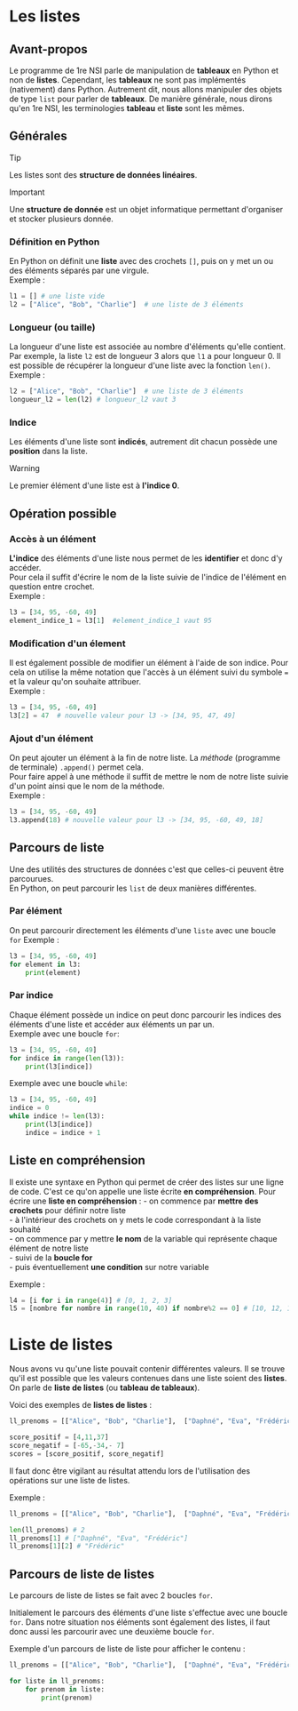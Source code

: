 # Les listes  

## Avant-propos  
Le programme de 1re NSI parle de manipulation de __tableaux__ en Python et non de __listes__. Cependant, les __tableaux__ ne sont pas implémentés (nativement) dans Python. Autrement dit, nous allons manipuler des objets de type `list` pour parler de __tableaux__. De manière générale, nous dirons qu'en 1re NSI, les terminologies __tableau__ et __liste__ sont les mêmes.  

## Générales  
> [!TIP]
> Les listes sont des __structure de données__ __linéaires__.    

> [!IMPORTANT]
> Une __structure de donnée__ est un objet informatique permettant d'organiser et stocker plusieurs donnée.    

### Définition en Python  
En Python on définit une __liste__ avec des crochets `[]`, puis on y met un ou des éléments séparés par une virgule.    
Exemple : 
```Python 
l1 = [] # une liste vide
l2 = ["Alice", "Bob", "Charlie"]  # une liste de 3 éléments
```

### Longueur (ou taille)  
La longueur d'une liste est associée au nombre d'éléments qu'elle contient. Par exemple, la liste `l2` est de longueur 3 alors que `l1` a pour longueur 0. Il est possible de récupérer la longueur d'une liste avec la fonction `len()`.  
Exemple : 
```Python
l2 = ["Alice", "Bob", "Charlie"]  # une liste de 3 éléments
longueur_l2 = len(l2) # longueur_l2 vaut 3
```

### Indice
Les éléments d'une liste sont __indicés__, autrement dit chacun possède une __position__ dans la liste.  
> [!WARNING]  
> Le premier élément d'une liste est à __l'indice 0__.  



## Opération possible  

### Accès à un élément  
__L'indice__ des éléments d'une liste nous permet de les __identifier__ et donc d'y accéder.  
Pour cela il suffit d'écrire le nom de la liste suivie de l'indice de l'élément en question entre crochet.  
Exemple : 
```Python
l3 = [34, 95, -60, 49] 
element_indice_1 = l3[1]  #element_indice_1 vaut 95  
```

### Modification d'un élement  
Il est également possible de modifier un élément à l'aide de son indice. Pour cela on utilise la même notation que l'accès à un élément suivi du symbole `=` et la valeur qu'on souhaite attribuer.  
Exemple : 
```Python
l3 = [34, 95, -60, 49] 
l3[2] = 47  # nouvelle valeur pour l3 -> [34, 95, 47, 49]
```

### Ajout d'un élément 
On peut ajouter un élément à la fin de notre liste. La _méthode_ (programme de terminale) `.append()` permet cela.  
Pour faire appel à une méthode il suffit de mettre le nom de notre liste suivie d'un point ainsi que le nom de la méthode.  
Exemple : 
```Python
l3 = [34, 95, -60, 49] 
l3.append(18) # nouvelle valeur pour l3 -> [34, 95, -60, 49, 18]
```


## Parcours de liste  
Une des utilités des structures de données c'est que celles-ci peuvent être parcourues.  
En Python, on peut parcourir les `list` de deux manières différentes.  


### Par élément
On peut parcourir directement les éléments d'une `liste` avec une boucle `for`
Exemple :

```Python
l3 = [34, 95, -60, 49] 
for element in l3:
    print(element)
```


### Par indice  
Chaque élément possède un indice on peut donc parcourir les indices des éléments d'une liste et accéder aux éléments un par un.  
Exemple avec une boucle `for`:
```Python
l3 = [34, 95, -60, 49] 
for indice in range(len(l3)): 
    print(l3[indice])
```

Exemple avec une boucle `while`:
```Python
l3 = [34, 95, -60, 49] 
indice = 0
while indice != len(l3):
    print(l3[indice])
    indice = indice + 1
```


## Liste en compréhension   

Il existe une syntaxe en Python qui permet de créer des listes sur une ligne de code. C'est ce qu'on appelle une liste écrite __en compréhension__. 
Pour écrire une __liste en compréhension__ :
    - on commence par __mettre des crochets__ pour définir notre liste  
    - à l'intérieur des crochets on y mets le code correspondant à la liste souhaité    
    - on commence par y mettre __le nom__ de la variable qui représente chaque élément de notre liste  
    - suivi de la __boucle for__   
    - puis éventuellement __une condition__ sur notre variable  

Exemple :
```Python 
l4 = [i for i in range(4)] # [0, 1, 2, 3]
l5 = [nombre for nombre in range(10, 40) if nombre%2 == 0] # [10, 12, 14, 16, 18, 20, 22, 24, 26, 28, 30, 32, 34, 36, 38]
```


# Liste de listes  
Nous avons vu qu'une liste pouvait contenir différentes valeurs. 
Il se trouve qu'il est possible que les valeurs contenues dans une liste soient des __listes__.
On parle de __liste de listes__ (ou __tableau de tableaux__).

Voici des exemples de __listes de listes__ : 
```Python  
ll_prenoms = [["Alice", "Bob", "Charlie"],  ["Daphné", "Eva", "Frédéric"]]

score_positif = [4,11,37]
score_negatif = [-65,-34,- 7]
scores = [score_positif, score_negatif]
```

Il faut donc être vigilant au résultat attendu lors de l'utilisation des opérations sur une liste de listes.  

Exemple :
```Python  
ll_prenoms = [["Alice", "Bob", "Charlie"],  ["Daphné", "Eva", "Frédéric"]]

len(ll_prenoms) # 2
ll_prenoms[1] # ["Daphné", "Eva", "Frédéric"]
ll_prenoms[1][2] # "Frédéric"

```

## Parcours de liste de listes  

Le parcours de liste de listes se fait avec 2 boucles `for`.    

Initialement le parcours des éléments d'une liste s'effectue avec une boucle `for`. Dans notre situation nos éléments sont également des listes, il faut donc aussi les parcourir avec une deuxième boucle `for`.    

Exemple d'un parcours de liste de liste pour afficher le contenu :   

```Python  
ll_prenoms = [["Alice", "Bob", "Charlie"],  ["Daphné", "Eva", "Frédéric"]]

for liste in ll_prenoms:
    for prenom in liste:
        print(prenom)
```

